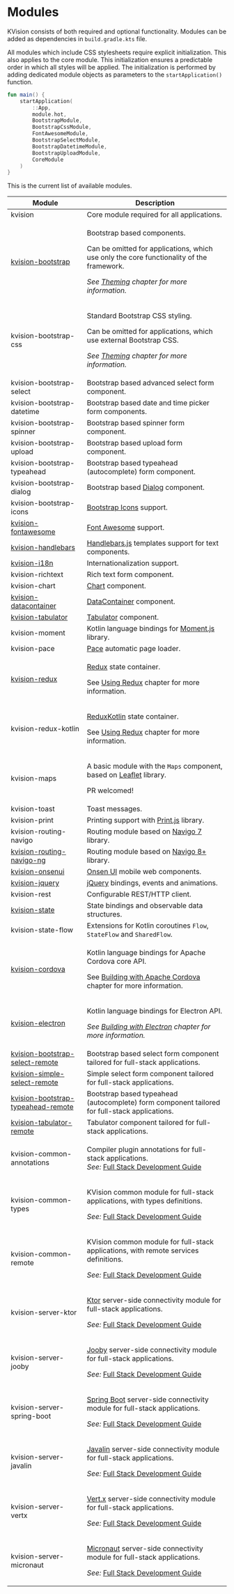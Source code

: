 # Modules

KVision consists of both required and optional functionality. Modules can be added as dependencies in `build.gradle.kts` file.&#x20;

All modules which include CSS stylesheets require explicit initialization. This also applies to the core module. This initialization ensures a predictable order in which all styles will be applied. The initialization is performed by adding dedicated module objects as parameters to the `startApplication()` function.

```kotlin
fun main() {
    startApplication(
        ::App,
        module.hot,
        BootstrapModule,
        BootstrapCssModule,
        FontAwesomeModule,
        BootstrapSelectModule,
        BootstrapDatetimeModule,
        BootstrapUploadModule,
        CoreModule
    )
}
```

This is the current list of available modules.

| Module                                                                                       | Description                                                                                                                                                                                                                                                           |
| -------------------------------------------------------------------------------------------- | --------------------------------------------------------------------------------------------------------------------------------------------------------------------------------------------------------------------------------------------------------------------- |
| kvision                                                                                      | Core module required for all applications.                                                                                                                                                                                                                            |
| [kvision-bootstrap](../3.-optional-ui-functionality-via-modules/bootstrap/)                  | <p>Bootstrap based components.</p><p>Can be omitted for applications, which use only the core functionality of the framework.</p><p><em>See</em> <a href="../2.-frontend-development-guide/themes.md"><em>Theming</em></a> <em>chapter for more information.</em></p> |
| kvision-bootstrap-css                                                                        | <p>Standard Bootstrap CSS styling.</p><p>Can be omitted for applications, which use external Bootstrap CSS.</p><p><em>See</em> <a href="../2.-frontend-development-guide/themes.md"><em>Theming</em></a> <em>chapter for more information.</em></p>                   |
| kvision-bootstrap-select                                                                     | Bootstrap based advanced select form component.                                                                                                                                                                                                                       |
| kvision-bootstrap-datetime                                                                   | Bootstrap based date and time picker form components.                                                                                                                                                                                                                 |
| kvision-bootstrap-spinner                                                                    | Bootstrap based spinner form component.                                                                                                                                                                                                                               |
| kvision-bootstrap-upload                                                                     | Bootstrap based upload form component.                                                                                                                                                                                                                                |
| kvision-bootstrap-typeahead                                                                  | Bootstrap based typeahead (autocomplete) form component.                                                                                                                                                                                                              |
| kvision-bootstrap-dialog                                                                     | Bootstrap based [Dialog](../3.-optional-ui-functionality-via-modules/bootstrap/windows-and-modals.md#dialog-with-a-result) component.                                                                                                                                 |
| kvision-bootstrap-icons                                                                      | [Bootstrap Icons](https://icons.getbootstrap.com) support.                                                                                                                                                                                                            |
| [kvision-fontawesome](../2.-frontend-development-guide/icons-and-images.md)                  | [Font Awesome](https://fontawesome.com) support.                                                                                                                                                                                                                      |
| [kvision-handlebars](../3.-optional-ui-functionality-via-modules/handlebars.js-templates.md) | [Handlebars.js](https://handlebarsjs.com) templates support for text components.                                                                                                                                                                                      |
| [kvision-i18n](../2.-frontend-development-guide/internationalization.md)                     | Internationalization support.                                                                                                                                                                                                                                         |
| kvision-richtext                                                                             | Rich text form component.                                                                                                                                                                                                                                             |
| kvision-chart                                                                                | [Chart](../3.-optional-ui-functionality-via-modules/charts.md) component.                                                                                                                                                                                             |
| [kvision-datacontainer](../3.-optional-ui-functionality-via-modules/data-container.md)       | [DataContainer](../3.-optional-ui-functionality-via-modules/data-container.md) component.                                                                                                                                                                             |
| [kvision-tabulator](../3.-optional-ui-functionality-via-modules/tabulator-tables.md)         | [Tabulator](../3.-optional-ui-functionality-via-modules/tabulator-tables.md) component.                                                                                                                                                                               |
| kvision-moment                                                                               | Kotlin language bindings for [Moment.js](https://momentjs.com) library.                                                                                                                                                                                               |
| kvision-pace                                                                                 | [Pace](https://codebyzach.github.io/pace/) automatic page loader.                                                                                                                                                                                                     |
| [kvision-redux](../3.-optional-ui-functionality-via-modules/using-redux.md)                  | <p><a href="https://redux.js.org">Redux</a> state container.</p><p>See <a href="../3.-optional-ui-functionality-via-modules/using-redux.md">Using Redux</a> chapter for more information.</p>                                                                         |
| kvision-redux-kotlin                                                                         | <p><a href="https://reduxkotlin.org">ReduxKotlin</a> state container.</p><p>See <a href="../3.-optional-ui-functionality-via-modules/using-redux.md">Using Redux</a> chapter for more information.</p>                                                                |
| kvision-maps                                                                                 | <p>A basic module with the <code>Maps</code> component, based on <a href="https://leafletjs.com">Leaflet</a> library. </p><p>PR welcomed!</p>                                                                                                                         |
| kvision-toast                                                                                | Toast messages.                                                                                                                                                                                                                                                       |
| kvision-print                                                                                | Printing support with [Print.js](https://printjs.crabbly.com) library.                                                                                                                                                                                                |
| kvision-routing-navigo                                                                       | Routing module based on [Navigo 7](https://github.com/krasimir/navigo/blob/master/README\_v7.md) library.                                                                                                                                                             |
| [kvision-routing-navigo-ng](../3.-optional-ui-functionality-via-modules/js-routing.md)       | Routing module based on [Navigo 8+](https://github.com/krasimir/navigo) library.                                                                                                                                                                                      |
| [kvision-onsenui](../5.-targeting-non-web-platforms/onsen-ui-components.md)                  | [Onsen UI](https://onsen.io) mobile web components.                                                                                                                                                                                                                   |
| [kvision-jquery](../3.-optional-ui-functionality-via-modules/jquery-bindings.md)             | [jQuery](https://jquery.com) bindings, events and animations.                                                                                                                                                                                                         |
| kvision-rest                                                                                 | Configurable REST/HTTP client.                                                                                                                                                                                                                                        |
| [kvision-state](../2.-frontend-development-guide/working-with-state.md)                      | State bindings and observable data structures.                                                                                                                                                                                                                        |
| kvision-state-flow                                                                           | Extensions for Kotlin coroutines `Flow`, `StateFlow` and `SharedFlow`.                                                                                                                                                                                                |
| [kvision-cordova](../5.-targeting-non-web-platforms/building-with-apache-cordova.md)         | <p>Kotlin language bindings for Apache Cordova core API.</p><p>See <a href="../5.-targeting-non-web-platforms/building-with-apache-cordova.md">Building with Apache Cordova</a> chapter for more information.</p>                                                     |
| [kvision-electron](../5.-targeting-non-web-platforms/building-with-electron.md)              | <p>Kotlin language bindings for Electron API.</p><p><em>See</em> <a href="../5.-targeting-non-web-platforms/building-with-electron.md"><em>Building with Electron</em></a> <em>chapter for more information.</em></p>                                                 |
| [kvision-bootstrap-select-remote](../7.-full-stack-components/remote-select.md)              | Bootstrap based select form component tailored for full-stack applications._​_                                                                                                                                                                                        |
| [kvision-simple-select-remote](../7.-full-stack-components/simple-select-remote.md)          | Simple select form component tailored for full-stack applications.                                                                                                                                                                                                    |
| [kvision-bootstrap-typeahead-remote](../7.-full-stack-components/typeahead-remote.md)        | Bootstrap based typeahead (autocomplete) form component tailored for full-stack applications._​_                                                                                                                                                                      |
| [kvision-tabulator-remote](../7.-full-stack-components/remote-tabulator.md)                  | Tabulator component tailored for full-stack applications.                                                                                                                                                                                                             |
| kvision-common-annotations                                                                   | <p>Compiler plugin annotations for full-stack applications.<br><em>See:</em> <a href="../6.-full-stack-development-guide/">Full Stack Development Guide</a><em>​</em></p>                                                                                             |
| kvision-common-types                                                                         | <p>KVision common module for full-stack applications, with types definitions.</p><p><em>See:</em> <a href="../6.-full-stack-development-guide/">Full Stack Development Guide</a><em>​</em></p>                                                                        |
| kvision-common-remote                                                                        | <p>KVision common module for full-stack applications, with remote services definitions.</p><p><em>See:</em> <a href="../6.-full-stack-development-guide/">Full Stack Development Guide</a><em></em></p>                                                               |
| kvision-server-ktor                                                                          | <p><a href="https://ktor.io">Ktor</a> server-side connectivity module for full-stack applications.</p><p><em>See:</em> <a href="../6.-full-stack-development-guide/">Full Stack Development Guide</a><em></em></p>                                                    |
| kvision-server-jooby                                                                         | <p><a href="https://jooby.io">Jooby</a> server-side connectivity module for full-stack applications.</p><p><em>See:</em> <a href="../6.-full-stack-development-guide/">Full Stack Development Guide</a><em></em></p>                                                  |
| kvision-server-spring-boot                                                                   | <p><a href="https://spring.io/projects/spring-boot">Spring Boot</a> server-side connectivity module for full-stack applications.</p><p><em>See:</em> <a href="../6.-full-stack-development-guide/">Full Stack Development Guide</a><em></em></p>                      |
| kvision-server-javalin                                                                       | <p><a href="https://javalin.io">Javalin</a> server-side connectivity module for full-stack applications.</p><p><em>See:</em> <a href="../6.-full-stack-development-guide/">Full Stack Development Guide</a><em></em></p>                                              |
| kvision-server-vertx                                                                         | <p><a href="https://vertx.io">Vert.x</a> server-side connectivity module for full-stack applications.</p><p><em>See:</em> <a href="../6.-full-stack-development-guide/">Full Stack Development Guide</a><em></em></p>                                                 |
| kvision-server-micronaut                                                                     | <p><a href="https://micronaut.io">Micronaut</a> server-side connectivity module for full-stack applications.</p><p><em>See:</em> <a href="../6.-full-stack-development-guide/">Full Stack Development Guide</a><em></em></p>                                          |
